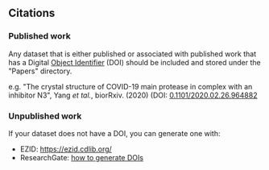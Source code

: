 ## Citations

### Published work
Any dataset that is either published or associated with published work that has a Digital [Object Identifier](https://www.doi.org) (DOI) should be included and stored under the "Papers" directory. 

e.g. "The crystal structure of COVID-19 main protease in complex with an inhibitor N3", Yang *et tal.*, biorRxiv. (2020) (DOI: [0.1101/2020.02.26.964882](http://dx.doi.org/10.1101/2020.02.26.964882)

### Unpublished work
If your dataset does not have a DOI, you can generate one with:
- EZID: https://ezid.cdlib.org/
- ResearchGate: [how to generate DOIs](https://explore.researchgate.net/display/support/ResearchGate+DOIs) 
